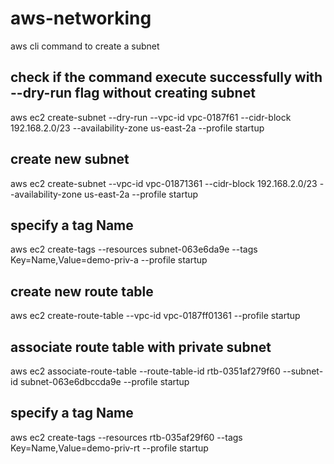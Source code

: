# aws-networking

aws cli command to create a subnet

## check if the command execute successfully with --dry-run flag without creating subnet
aws ec2 create-subnet --dry-run --vpc-id vpc-0187f61 --cidr-block 192.168.2.0/23 --availability-zone us-east-2a      --profile startup

## create new subnet
aws ec2 create-subnet  --vpc-id vpc-01871361 --cidr-block 192.168.2.0/23 --availability-zone us-east-2a --profile startup

## specify a tag Name 
aws ec2 create-tags --resources subnet-063e6da9e --tags Key=Name,Value=demo-priv-a --profile startup

## create new route table
aws ec2 create-route-table --vpc-id vpc-0187ff01361 --profile startup

## associate route table with private subnet
aws ec2 associate-route-table --route-table-id rtb-0351af279f60  --subnet-id subnet-063e6dbccda9e --profile startup

## specify a tag Name 
aws ec2 create-tags --resources rtb-035af29f60 --tags Key=Name,Value=demo-priv-rt --profile startup
